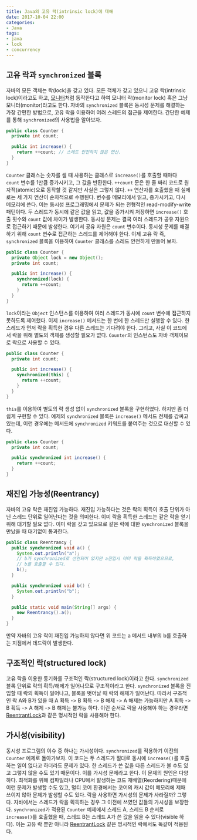 ```yaml
---
title: Java의 고유 락(intrinsic lock)에 대해
date: 2017-10-04 22:00
categories:
- Java
tags:
- java
- lock
- concurrency
---
```


## 고유 락과 `synchronized` 블록
자바의 모든 객체는 락(lock)을 갖고 있다. 모든 객체가 갖고 있으니 고유 락(intrinsic lock)이라고도 하고, [모니터][1]처럼 동작한다고 하여 모니터 락(monitor lock) 혹은 그냥 모니터(monitor)라고도 한다. 자바의 `synchronized` 블록은 동시성 문제를 해결하는 가장 간편한 방법으로, 고유 락을 이용하여 여러 스레드의 접근을 제어한다. 간단한 예제를 통해 `synchronized`의 사용법을 알아보자.<!-- more -->

```java
public class Counter {
  private int count;

  public int increase() {
    return ++count; // 스레드 안전하지 않은 연산.
  }
}
```

`Counter` 클래스는 숫자를 셀 때 사용하는 클래스로 `increase()`를 호출할 때마다 `count` 변수를 1만큼 증가시키고, 그 값을 반환한다. `++count` 문은 한 줄 짜리 코드로 원자적(atomic)으로 동작할 것 같지만 사실은 그렇지 않다. `++` 연산자를 호출했을 때 실제로는 세 가지 연산이 순차적으로 수행된다. 변수를 메모리에서 읽고, 증가시키고, 다시 메모리에 쓴다. 이는 동시성 프로그래밍에서 문제가 되는 전형적인 read-modify-write 패턴이다. 두 스레드가 동시에 같은 값을 읽고, 값을 증가시켜 저장하면 `increase()` 호출 횟수와 `count` 값에 차이가 발생한다. 동시성 문제는 결국 여러 스레드가 공유 자원으로 접근하기 때문에 발생한다. 여기서 공유 자원은 `count` 변수이다. 동시성 문제를 해결하기 위해 `count` 변수로 접근하는 스레드를 제어해야 한다. 이제 고유 락 즉, `synchronized` 블록을 이용하여 `Counter` 클래스를 스레드 안전하게 만들어 보자.

```java
public class Counter {
  private Object lock = new Object();
  private int count;

  public int increase() {
    synchronized(lock) {
      return ++count;
    }
  }
}
```

`lock`이라는 `Object` 인스턴스를 이용하여 여러 스레드가 동시에 `count` 변수에 접근하지 못하도록 제어했다. 이제 `increase()` 메서드는 한 번에 한 스레드만 실행할 수 있다. 한 스레드가 먼저 락을 획득한 경우 다른 스레드는 기다려야 한다. 그리고, 사실 이 코드에서 락을 위해 별도의 객체를 생성할 필요가 없다. `Counter`의 인스턴스도 자바 객체이므로 락으로 사용할 수 있다.

```java
public class Counter {
  private int count;

  public int increase() {
    synchronized(this) {
      return ++count;
    }
  }
}
```

`this`를 이용하여 별도의 락 생성 없이 `synchronized` 블록을 구현하였다. 하지만 좀 더 쉽게 구현할 수 있다. 예제의 `synchronized` 블록은 `increase()` 메서드 전체를 감싸고 있는데, 이런 경우에는 메서드에 `synchronized` 키워드를 붙여주는 것으로 대신할 수 있다.

```java
public class Counter {
  private int count;

  public synchronized int increase() {
    return ++count;
  }
}
```

## 재진입 가능성(Reentrancy)
자바의 고유 락은 재진입 가능하다. 재진입 가능하다는 것은 락의 획득이 호출 단위가 아닌 스레드 단위로 일어난다는 것을 의미한다. 이미 락을 획득한 스레드는 같은 락을 얻기 위해 대기할 필요 없다. 이미 락을 갖고 있으므로 같은 락에 대한 `synchronized` 블록을 만났을 때 대기없이 통과한다.

```java
public class Reentrancy {
  public synchronized void a() {
    System.out.println("a");
    // b가 synchronized로 선언되어 있지만 a진입시 이미 락을 획득하였으므로,
    // b를 호출할 수 있다.
    b();
  }

  public synchronized void b() {
    System.out.println("b");
  }

  public static void main(String[] args) {
    new Reentrancy().a();
  }
}
```

만약 자바의 고유 락이 재진입 가능하지 않다면 위 코드는 a 메서드 내부의 b를 호출하는 지점에서 데드락이 발생한다.

## 구조적인 락(structured lock)
고유 락을 이용한 동기화를 구조적인 락(structured lock)이라고 한다. `synchronized` 블록 단위로 락의 획득/해제가 일어나므로 구조적이라고 한다. `synchronized` 블록을 진입할 때 락의 획득이 일어나고, 블록을 벗어날 때 락의 해제가 일어난다. 따라서 구조적인 락 A와 B가 있을 때 A 획득 -> B 획득 -> B 해제 -> A 해제는 가능하지만 A 획득 -> B 획득 -> A 해제 -> B 해제는 불가능 하다. 이런 순서로 락을 사용해야 하는 경우라면 [ReentrantLock][2]과 같은 명시적인 락을 사용해야 한다.

## 가시성(visibility)
동시성 프로그램의 이슈 중 하나는 가시성이다. `synchronized`를 적용하기 이전의 `Counter` 예제로 돌아가보자. 이 코드는 두 스레드가 절대로 동시에 `increase()`를 호출하는 일이 없다고 하더라도 문제가 있다. 한 스레드가 쓴 값을 다른 스레드가 볼 수도 있고 그렇지 않을 수도 있기 때문이다. 이를 가시성 문제라고 한다. 이 문제의 원인은 다양하다. 최적화를 위해 컴파일러나 CPU에서 발생하는 코드 재배열(Reordering)때문에 이런 문제가 발생할 수도 있고, 멀티 코어 환경에서는 코어의 캐시 값이 메모리에 제때 쓰이지 않아 문제가 발생할 수도 있다.
락을 사용하면 가시성의 문제가 사라질까? 그렇다. 자바에서는 스레드가 락을 획득하는 경우 그 이전에 쓰였던 값들의 가시성을 보장한다. `synchronized`가 적용된 `Counter` 예제에서 스레드 A, 스레드 B 순서로 `increase()`를 호출했을 때, 스레드 B는 스레드 A가 쓴 값을 읽을 수 있다(visible 하다). 이는 고유 락 뿐만 아니라 [ReentrantLock][2] 같은 명시적인 락에서도 똑같이 적용된다.

[1]: https://en.wikipedia.org/wiki/Monitor_(synchronization)
[2]: https://docs.oracle.com/javase/8/docs/api/java/util/concurrent/locks/ReentrantLock.html
